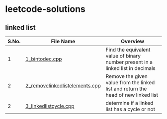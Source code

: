 # leetcode-solutions
## linked list 

| S.No. | File Name | Overview |
|-------|-----------|----------|
| 1 | [1_bintodec.cpp]([https://github.com/Sia714/leetcode-solutions/tree/main/linked%20list](https://github.com/Sia714/leetcode-solutions/blob/main/linked%20list/1_bintodec.cpp)) | Find the equivalent value of binary number present in a linked list in decimals |
| 2 | [2_removelinkedlistelements.cpp]((https://github.com/Sia714/leetcode-solutions/blob/main/linked%20list/2_removelinkedlistelements.cpp)https://github.com/Sia714/leetcode-solutions/blob/main/linked%20list/2_removelinkedlistelements.cpp) | Remove the given value from the linked list and return the head of new linked list |
| 2 | [3_linkedlistcycle.cpp]((https://github.com/Sia714/leetcode-solutions/blob/main/linked%20list/2_removelinkedlistelements.cpp)https://github.com/Sia714/leetcode-solutions/blob/main/linked%20list/2_removelinkedlistelements.cpp) | determine if a linked list has a cycle or not |
